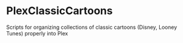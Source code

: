 # PlexClassicCartoons
Scripts for organizing collections of classic cartoons (Disney, Looney Tunes) properly into Plex
